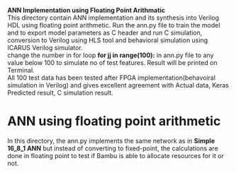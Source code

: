 **ANN Implementation using Floating Point Arithmatic** </br>
This directory contain ANN implementation and its synthesis into Verilog HDL using floating point arithmetic.
Run the ann.py file to train the model and to export model parameters as C header and run C simulation, conversion to Verilog using HLS tool and behavioral simulation using ICARUS Verilog simulator.
</br>
change the number in for loop **for jj in range(100):** in ann.py file to any value below 100 to simulate no of test features. Result will be printed on Terminal.
</br>
All 100 test data has been tested after FPGA implementation(behavoiral simulation in Verilog) and gives excellent agreement with Actual data, Keras Predicted result, C simulation result.

# ANN using floating point arithmetic
In this directory, the ann.py implements the same network as in **Simple 16_8_1 ANN** but instead of converting to fixed-point, the calculations are done in floating point to test if Bambu is able to allocate resources for it or not. 